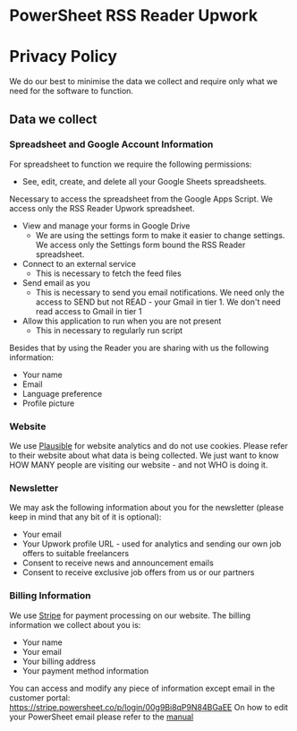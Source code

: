 # PowerSheet RSS Reader Upwork

# Privacy Policy

We do our best to minimise the data we collect and require only what we need for the software to function.

## Data we collect

### Spreadsheet and Google Account Information

For spreadsheet to function we require the following permissions:

* See, edit, create, and delete all your Google Sheets spreadsheets.

Necessary to access the spreadsheet from the Google Apps Script. We access only the RSS Reader Upwork spreadsheet.

* View and manage your forms in Google Drive
  * We are using the settings form to make it easier to change settings. We access only the Settings form bound the RSS Reader spreadsheet.
* Connect to an external service
  * This is necessary to fetch the feed files
* Send email as you
  * This is necessary to send you email notifications. We need only the access to SEND but not READ - your Gmail in tier 1. We don't need read access to Gmail in tier 1
* Allow this application to run when you are not present
  * This in necessary to regularly run script

Besides that by using the Reader you are sharing with us the following information:

* Your name
* Email
* Language preference
* Profile picture







### Website

We use [Plausible](https://plausible.io/) for website analytics and do not use cookies. Please refer to their website about what data is being collected.
We just want to know HOW MANY people are visiting our website - and not WHO is doing it.

### Newsletter

We may ask the following information about you for the newsletter (please keep in mind that any bit of it is optional):
* Your email
* Your Upwork profile URL - used for analytics and sending our own job offers to suitable freelancers
* Consent to receive news and announcement emails
* Consent to receive exclusive job offers from us or our partners

### Billing Information

We use [Stripe](https://stripe.com) for payment processing on our website. The billing information we collect about you is:

* Your name
* Your email
* Your billing address
* Your payment method information

You can access and modify any piece of information except email in the customer portal: https://stripe.powersheet.co/p/login/00g9Bi8qP9N84BGaEE
On how to edit your PowerSheet email please refer to the [manual](https://powersheet.co/rss-reader-upwork/manual#i-want-to-change-the-email-i-am-sending-from)



